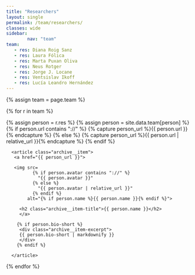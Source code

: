 ```yaml
---
title: "Researchers"
layout: single
permalink: /team/researchers/
classes: wide
sidebar:
        nav: "team"
team:
   - res: Diana Roig Sanz
   - res: Laura Fólica
   - res: Marta Puxan Oliva
   - res: Neus Rotger
   - res: Jorge J. Locane
   - res: Ventsislav Ikoff
   - res: Lucía Leandro Hernández
---
```

<section class="entries-grid">
{% assign team = page.team %}

{% for r in team %}

   <div class="grid__item-adjust">
   {% assign person = r.res %}
   {% assign person = site.data.team[person] %}
    {% if person.url contains "://" %}
      {% capture person_url %}{{ person.url }}{% endcapture %}
    {% else %}
      {% capture person_url %}{{ person.url | relative_url }}{% endcapture %}
    {% endif %}

      <article class="archive__item">
       <a href="{{ person_url }}">

       <img src=
              {% if person.avatar contains "://" %}
                "{{ person.avatar }}"
              {% else %}
                "{{ person.avatar | relative_url }}"
              {% endif %}
            alt="{% if person.name %}{{ person.name }}{% endif %}">

         <h2 class="archive__item-title">{{ person.name }}</h2>
         </a>

        {% if person.bio-short %}
         <div class="archive__item-excerpt">
         {{ person.bio-short | markdownify }}
         </div>
        {% endif %}

      </article>
   </div>
{% endfor %}
</section>
